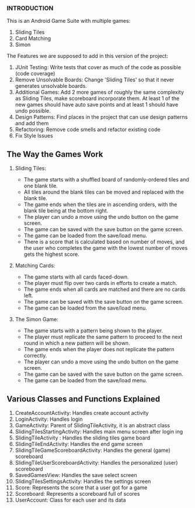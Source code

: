 
### INTRODUCTION
This is an Android Game Suite with multiple games:
1. Sliding Tiles
2. Card Matching
3. Simon

The Features we are supposed to add in this version of the project:
1. JUnit Testing: Write tests that cover as much of the code as possible (code coverage)
2. Remove Unsolvable Boards: Change 'Sliding Tiles' so that it never generates unsolvable boards.
3. Additional Games: Add 2 more games of roughly the same complexity as Sliding Tiles, make scoreboard incorporate them.
        At least 1 of the new games should have auto save points and at least 1 should have undo possible.
4. Design Patterns: Find places in the project that can use design patterns and add them
5. Refactoring: Remove code smells and refactor existing code
6. Fix Style Issues

## The Way the Games Work
1. Sliding Tiles:
    * The game starts with a shuffled board of randomly-ordered tiles and one blank tile.
    * All tiles around the blank tiles can be moved and replaced with the blank tile.
    * The game ends when the tiles are in ascending orders, with the blank tile being at the bottom right.
    * The player can undo a move using the undo button on the game screen.
    * The game can be saved with the save button on the game screen.
    * The game can be loaded from the save/load menu.
    * There is a score that is calculated based on number of moves, and the user who completes the game with
    the lowest number of moves gets the highest score.

2. Matching Cards:
    * The game starts with all cards faced-down.
    * The player must flip over two cards in efforts to create a match.
    * The game ends when all cards are matched and there are no cards left.
    * The game can be saved with the save button on the game screen.
    * The game can be loaded from the save/load menu.

3. The Simon Game:
    * The game starts with a pattern being shown to the player.
    * The player must replicate the same pattern to proceed to the next round in which a new pattern will be shown.
    * The game ends when the player does not replicate the pattern correctly.
    * The player can undo a move using the undo button on the game screen.
    * The game can be saved with the save button on the game screen.
    * The game can be loaded from the save/load menu.

## Various Classes and Functions Explained
1. CreateAccountActivity: Handles create account activity
1. LoginActivity: Handles login
2. GameActivity: Parent of SlidingTileActivity, it is an abstract class
3. SlidingTilesStartingActivity: Handles main menu screen after login ing
4. SlidingTileActivity : Handles the sliding tiles game board
5. SlidingTileEndActivity: Handles the end game screen
6. SlidingTileGameScoreboardActivity: Handles the general (game) scoreboard
7. SlidingTileUserScoreboardActivity: Handles the personalized (user) scoreboard
8. SavedGamesView: Handles the save select screen
9. SlidingTilesSettingsActivity: Handles the settings screen
10. Score: Represents the score that a user got for a game
11. Scoreboard: Represents a scoreboard full of scores
12. UserAccount: Class for each user and its data